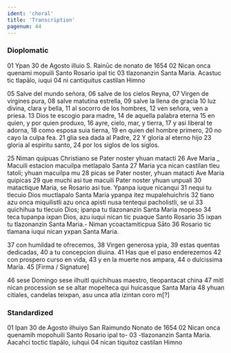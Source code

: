 ```yaml
---
ident: 'choral'
title: 'Transcription'
pagenum: 44
---
```

<h3>Dioplomatic</h3>
01	Ypan 30 de Agosto illuio S. Rainūc de nonato de 1654
02	Nican onca quenami mopuili Santo Rosario ipal tic
03	tlazonanzin Santa Maria. Acastuc tic tlapālo, iuqui
04	ni cantiquitus castilan Himno

05	Salve del mundo señora,
06	salve de los cielos Reyna,
07	Virgen de virgines pura,
08	salve matutina estrella,
09	salve la llena de gracia
10	luz divina, clara y bella,
11	al socorro de los hombres,
12	ven señora, ven a priesa.
13	Dios te escogio para madre,
14	de aquella palabra eterna
15 	en quien, y por quien produxo,
16	ayre, cielo, mar, y tierra,
17	y asi liberal te adorna,
18	como esposa suia tierna,
19	en quien del hombre primero,
20	no cayo la culpa fea.
21	glia sea dada al Padre,
22	Y gloria al eterno hijo
23	gloria al espiritu santo,
24	por los siglos de los siglos.

25 	Niman quipuas Christiano se Pater noster yhuan matacti
26	Ave Maria _ Macuili estacion macuilpa metlapalo Santa
27	Maria yca nican castilan tleu tatoli; yhuan macuilpa mu
28	picas se Pater noster, yhuan matacti Ave Maria quipicas
29	que muchi asi tue macuili Pater noster yhuan unpuali
30	matactique Maria, se Rosario asi tue. Ypanpa iuque nicanqui
31	nequi tu tlecuio Dios muctlapalo Santa Maria ypanpa itez mupalehuichris
32	tiano azu onca miquilistli azu onca apisti nusa tentequi pacholistli, se ui
33	quichihua tu tlecuio Dios; ipanpa tu tlazonanzin Santa Maria mopeso
34	teca tupanpa ixpan Dios, azu iuqui nican tic puaque Santo Rosario
35	ixpan tu tlazonanzin Santa Maria.- Niman ycoactamiticpua Sāto
36	Rosario tic tlamana iuqui nican yxpan Santa Maria.

37 	con humildad te ofrecemos,
38	Virgen generosa ypia,
39	estas quentas dedicadas,
40	a tu concepcion diuina.
41	Has que el paso enderezemos
42	con prospero curso en vida,
43	y en la muerte nos ampara,
44	o dulcissima Maria.
45	 [Firma / Signature]

46	sese Domingo sese ilhuitl quichihuas maestro, tleopantacat china
47	mitl nican procession se se altar mopelteca qui huicasque Santa Maria
48	yhuan citiales, candelas teixpan, asu unca atla izintan coro m[?]
<h3>Standardized</h3>
01	Ipan 30 de Agosto ilhuiyo San Raimundo Nonato de 1654
02	Nican onca quenamih mopohuili Santo Rosario ipal to-
03	-tlazonanzin Santa Maria. Aacahci toctic tlapālo, iuhqui
04	nican tiquitoz castilan Himno
